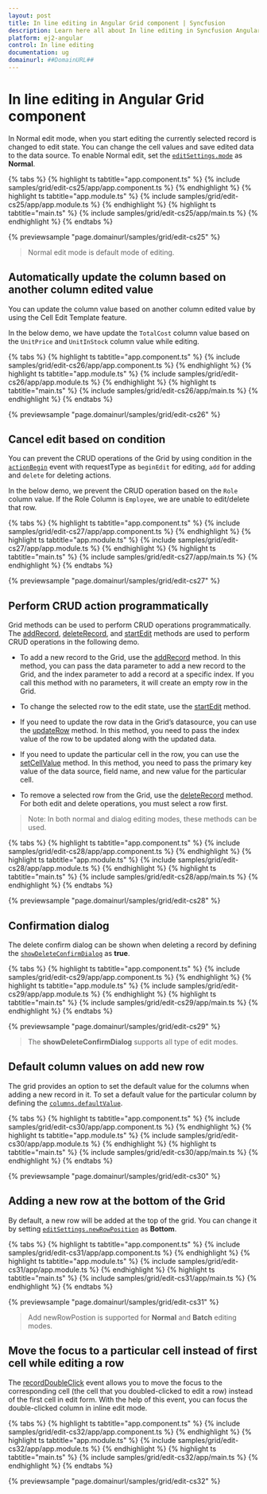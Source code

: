 ```yaml
---
layout: post
title: In line editing in Angular Grid component | Syncfusion
description: Learn here all about In line editing in Syncfusion Angular Grid component of Syncfusion Essential JS 2 and more.
platform: ej2-angular
control: In line editing 
documentation: ug
domainurl: ##DomainURL##
---
```


# In line editing in Angular Grid component

In Normal edit mode, when you start editing the currently selected record is changed to edit state. You can change the cell values and save edited data to the data source. To enable Normal edit, set the [`editSettings.mode`](https://ej2.syncfusion.com/angular/documentation/api/grid/editSettings/#mode) as **Normal**.

{% tabs %}
{% highlight ts tabtitle="app.component.ts" %}
{% include samples/grid/edit-cs25/app/app.component.ts %}
{% endhighlight %}
{% highlight ts tabtitle="app.module.ts" %}
{% include samples/grid/edit-cs25/app/app.module.ts %}
{% endhighlight %}
{% highlight ts tabtitle="main.ts" %}
{% include samples/grid/edit-cs25/app/main.ts %}
{% endhighlight %}
{% endtabs %}
  
{% previewsample "page.domainurl/samples/grid/edit-cs25" %}

> Normal edit mode is default mode of editing.

## Automatically update the column based on another column edited value

You can update the column value based on another column edited value by using the Cell Edit Template feature.

In the below demo, we have update the `TotalCost` column value based on the `UnitPrice` and `UnitInStock` column value while editing.

{% tabs %}
{% highlight ts tabtitle="app.component.ts" %}
{% include samples/grid/edit-cs26/app/app.component.ts %}
{% endhighlight %}
{% highlight ts tabtitle="app.module.ts" %}
{% include samples/grid/edit-cs26/app/app.module.ts %}
{% endhighlight %}
{% highlight ts tabtitle="main.ts" %}
{% include samples/grid/edit-cs26/app/main.ts %}
{% endhighlight %}
{% endtabs %}
  
{% previewsample "page.domainurl/samples/grid/edit-cs26" %}

## Cancel edit based on condition

You can prevent the CRUD operations of the Grid by using condition in the [`actionBegin`](https://ej2.syncfusion.com/angular/documentation/api/grid/#actionbegin) event with requestType as `beginEdit` for editing, `add` for adding and `delete` for deleting actions.

In the below demo, we prevent the CRUD operation based on the `Role` column value. If the Role Column is `Employee`, we are unable to edit/delete that row.

{% tabs %}
{% highlight ts tabtitle="app.component.ts" %}
{% include samples/grid/edit-cs27/app/app.component.ts %}
{% endhighlight %}
{% highlight ts tabtitle="app.module.ts" %}
{% include samples/grid/edit-cs27/app/app.module.ts %}
{% endhighlight %}
{% highlight ts tabtitle="main.ts" %}
{% include samples/grid/edit-cs27/app/main.ts %}
{% endhighlight %}
{% endtabs %}
  
{% previewsample "page.domainurl/samples/grid/edit-cs27" %}

## Perform CRUD action programmatically

Grid methods can be used to perform CRUD operations programmatically. The [addRecord](https://ej2.syncfusion.com/angular/documentation/api/grid/#addrecord), [deleteRecord](https://ej2.syncfusion.com/angular/documentation/api/grid/#deleterecord), and [startEdit](https://ej2.syncfusion.com/angular/documentation/api/grid/#startedit) methods are used to perform CRUD operations in the following demo.

* To add a new record to the Grid, use the [addRecord](https://ej2.syncfusion.com/angular/documentation/api/grid/#addrecord) method. In this method, you can pass the data parameter to add a new record to the Grid, and the index parameter to add a record at a specific index. If you call this method with no parameters, it will create an empty row in the Grid.

* To change the selected row to the edit state, use the [startEdit](https://ej2.syncfusion.com/angular/documentation/api/grid/#startedit) method.

* If you need to update the row data in the Grid’s datasource, you can use the [updateRow](https://ej2.syncfusion.com/angular/documentation/api/grid/#updaterow) method. In this method, you need to pass the index value of the row to be updated along with the updated data.

* If you need to update the particular cell in the row, you can use the [setCellValue](https://ej2.syncfusion.com/angular/documentation/api/grid/#setcellvalue) method. In this method, you need to pass the primary key value of the data source, field name, and new value for the particular cell.

* To remove a selected row from the Grid, use the [deleteRecord](https://ej2.syncfusion.com/angular/documentation/api/grid/#deleterecord) method. For both edit and delete operations, you must select a row first.

>Note: In both normal and dialog editing modes, these methods can be used.

{% tabs %}
{% highlight ts tabtitle="app.component.ts" %}
{% include samples/grid/edit-cs28/app/app.component.ts %}
{% endhighlight %}
{% highlight ts tabtitle="app.module.ts" %}
{% include samples/grid/edit-cs28/app/app.module.ts %}
{% endhighlight %}
{% highlight ts tabtitle="main.ts" %}
{% include samples/grid/edit-cs28/app/main.ts %}
{% endhighlight %}
{% endtabs %}
  
{% previewsample "page.domainurl/samples/grid/edit-cs28" %}

## Confirmation dialog

The delete confirm dialog can be shown when deleting a record by defining the [`showDeleteConfirmDialog`](https://ej2.syncfusion.com/angular/documentation/api/grid/editSettings/#showdeleteconfirmdialog) as **true**.

{% tabs %}
{% highlight ts tabtitle="app.component.ts" %}
{% include samples/grid/edit-cs29/app/app.component.ts %}
{% endhighlight %}
{% highlight ts tabtitle="app.module.ts" %}
{% include samples/grid/edit-cs29/app/app.module.ts %}
{% endhighlight %}
{% highlight ts tabtitle="main.ts" %}
{% include samples/grid/edit-cs29/app/main.ts %}
{% endhighlight %}
{% endtabs %}
  
{% previewsample "page.domainurl/samples/grid/edit-cs29" %}

> The **showDeleteConfirmDialog** supports all type of edit modes.

## Default column values on add new row

The grid provides an option to set the default value for the columns when adding a new record in it. To set a default value for the particular column by defining the [`columns.defaultValue`](https://ej2.syncfusion.com/angular/documentation/api/grid/column/#defaultvalue).

{% tabs %}
{% highlight ts tabtitle="app.component.ts" %}
{% include samples/grid/edit-cs30/app/app.component.ts %}
{% endhighlight %}
{% highlight ts tabtitle="app.module.ts" %}
{% include samples/grid/edit-cs30/app/app.module.ts %}
{% endhighlight %}
{% highlight ts tabtitle="main.ts" %}
{% include samples/grid/edit-cs30/app/main.ts %}
{% endhighlight %}
{% endtabs %}
  
{% previewsample "page.domainurl/samples/grid/edit-cs30" %}

## Adding a new row at the bottom of the Grid

By default, a new row will be added at the top of the grid. You can change it by setting [`editSettings.newRowPosition`](https://ej2.syncfusion.com/angular/documentation/api/grid/editSettings/#newrowposition) as **Bottom**.

{% tabs %}
{% highlight ts tabtitle="app.component.ts" %}
{% include samples/grid/edit-cs31/app/app.component.ts %}
{% endhighlight %}
{% highlight ts tabtitle="app.module.ts" %}
{% include samples/grid/edit-cs31/app/app.module.ts %}
{% endhighlight %}
{% highlight ts tabtitle="main.ts" %}
{% include samples/grid/edit-cs31/app/main.ts %}
{% endhighlight %}
{% endtabs %}
  
{% previewsample "page.domainurl/samples/grid/edit-cs31" %}

> Add newRowPostion is supported for **Normal** and **Batch** editing modes.

## Move the focus to a particular cell instead of first cell while editing a row

The [recordDoubleClick](https://ej2.syncfusion.com/angular/documentation/api/grid/#recordDoubleClick) event allows you to move the focus to the corresponding cell (the cell that you doubled-clicked to edit a row) instead of the first cell in edit form. With the help of this event, you can focus the double-clicked column in inline edit mode.

{% tabs %}
{% highlight ts tabtitle="app.component.ts" %}
{% include samples/grid/edit-cs32/app/app.component.ts %}
{% endhighlight %}
{% highlight ts tabtitle="app.module.ts" %}
{% include samples/grid/edit-cs32/app/app.module.ts %}
{% endhighlight %}
{% highlight ts tabtitle="main.ts" %}
{% include samples/grid/edit-cs32/app/main.ts %}
{% endhighlight %}
{% endtabs %}
  
{% previewsample "page.domainurl/samples/grid/edit-cs32" %}
